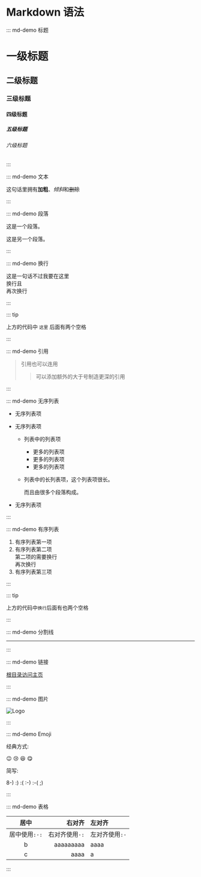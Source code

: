 # Markdown 语法

::: md-demo 标题

# 一级标题   

## 二级标题

### 三级标题

#### 四级标题

##### 五级标题

###### 六级标题

:::

::: md-demo 文本

这句话里拥有**加粗**、*倾斜*和~~删除~~

:::

::: md-demo 段落

这是一个段落。

这是另一个段落。

:::

::: md-demo 换行

这是一句话不过我要在这里  
换行且\
再次换行

:::

::: tip

上方的代码中 `这里` 后面有两个空格

:::

::: md-demo 引用

> 引用也可以连用
>
> > 可以添加额外的大于号制造更深的引用

:::

::: md-demo 无序列表

- 无序列表项
- 无序列表项

  - 列表中的列表项
    - 更多的列表项
    - 更多的列表项
    - 更多的列表项
  - 列表中的长列表项，这个列表项很长。

    而且由很多个段落构成。

- 无序列表项

:::

::: md-demo 有序列表

1. 有序列表第一项
2. 有序列表第二项  
   第二项的需要换行\
   再次换行
1. 有序列表第三项

:::

::: tip

上方的代码中`换行`后面有也两个空格

:::

::: md-demo 分割线

---

:::

::: md-demo 链接

[根目录访问主页](/)

:::

::: md-demo 图片

![Logo](/MWDOCS-Dark.png)

:::

::: md-demo Emoji

经典方式:

:wink: :cry: :laughing: :yum:

简写:

8-) :) :( :-) :-( ;)

:::

::: md-demo 表格

|     居中      |         右对齐 | 左对齐         |
| :-----------: | -------------: | :------------- |
| 居中使用`:-:` | 右对齐使用`-:` | 左对齐使用`:-` |
|       b       |      aaaaaaaaa | aaaa           |
|       c       |           aaaa | a              |

:::
